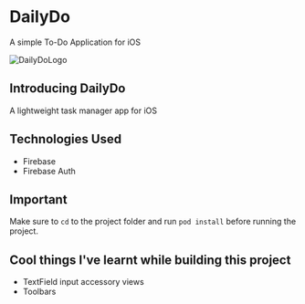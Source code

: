 # DailyDo
A simple To-Do Application for iOS


![DailyDoLogo](https://dl.dropboxusercontent.com/s/hkhry45dcfeg40j/logo-reveal.png?dl=0) 
## Introducing DailyDo
A lightweight task manager app for iOS

## Technologies Used
- Firebase
- Firebase Auth

## Important
Make sure to `cd` to the project folder and run `pod install` before running the project.

## Cool things I've learnt while building this project
- TextField input accessory views
- Toolbars

